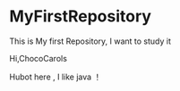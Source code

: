 # MyFirstRepository
This is My first Repository, I want to study it

 Hi,ChocoCarols
 
 Hubot here , I like java ！
